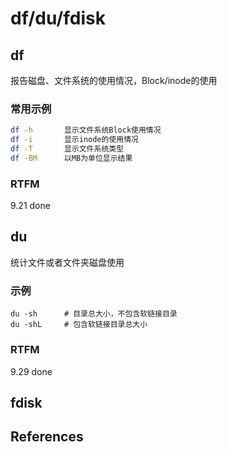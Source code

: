 
# df/du/fdisk

## df

报告磁盘、文件系统的使用情况，Block/inode的使用

### 常用示例

```bash
df -h       显示文件系统Block使用情况
df -i       显示inode的使用情况
df -T       显示文件系统类型
df -BM      以MB为单位显示结果
```

### RTFM

9.21 done

## du

统计文件或者文件夹磁盘使用

### 示例

```text
du -sh      # 目录总大小，不包含软链接目录
du -shL     # 包含软链接目录总大小
```

### RTFM

9.29 done

## fdisk


## References

